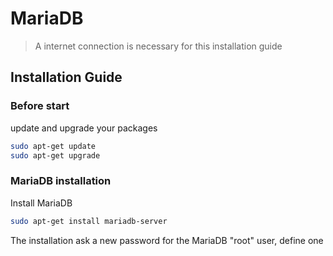 # MariaDB

> A internet connection is necessary for this installation guide

## Installation Guide

### Before start

update and upgrade your packages
```bash
sudo apt-get update
sudo apt-get upgrade
```
### MariaDB installation

Install MariaDB
```bash
sudo apt-get install mariadb-server
```

The installation ask a new password for the MariaDB "root" user, define one


